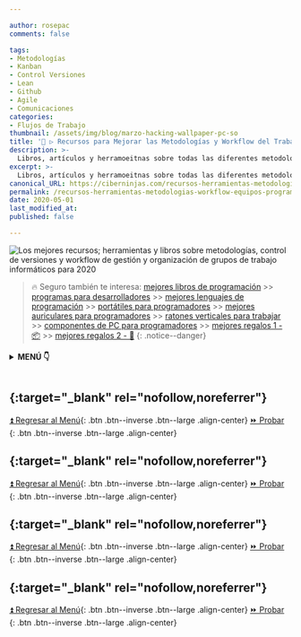 ```yaml
---

author: rosepac
comments: false

tags:
- Metodologías
- Kanban
- Control Versiones
- Lean
- Github
- Agile
- Comunicaciones
categories:
- Flujos de Trabajo
thumbnail: /assets/img/blog/marzo-hacking-wallpaper-pc-so
title: '🥇 ▷ Recursos para Mejorar las Metodologías y Workflow del Trabajo en Equipos de Programación en 2020 💼'
description: >-
  Libros, artículos y herramoeitnas sobre todas las diferentes metodologías de software (Lean, Kanban) herramientas de control de versiones (Git, Github, Gitlab, etc) y herramientas de gestión y organización de equipos de programación.
excerpt: >-
  Libros, artículos y herramoeitnas sobre todas las diferentes metodologías de software (Lean, Kanban) herramientas de control de versiones (Git, Github, Gitlab, etc) y herramientas de gestión y organización de equipos de programación.
canonical_URL: https://ciberninjas.com/recursos-herramientas-metodologias-workflow-equipos-programacion/
permalink: /recursos-herramientas-metodologias-workflow-equipos-programacion/
date: 2020-05-01
last_modified_at: 
published: false

---
```


![Los mejores recursos; herramientas y libros sobre metodologías, control de versiones y workflow de gestión y organización de grupos de trabajo informáticos para 2020](/assets/img/blog/marzo-hacking-wallpaper-pc-so "Los mejores recursos; herramientas y libros sobre metodologías, control de versiones y workflow de gestión y organización de grupos de trabajo informáticos para 2020")

<!-- CONTENIDO INTRODUCCION -->

> 🔥 Seguro también te interesa: [mejores libros de programación](/programar/) >> [programas para desarrolladores](/mejores-sistemas-operativos-para-hackear/) >> [mejores lenguajes de programación](/15-mejores-lenguajes-programacion/) >> [portátiles para programadores]() >> [mejores auriculares para programadores](/auriculares-dise%C3%B1o/) >> [ratones verticales para trabajar](/teclados-ratones-dise%C3%B1o/) >> [componentes de PC para programadores](/ordenadores-componentes/) >> [mejores regalos 1 - 📦](/black-friday-amazon/) >> [mejores regalos 2 - 🎁](/prime-day-amazon/)
{: .notice--danger}

<details>
<summary><strong>MENÚ 👇</strong><span><a name="menu"></a></span></summary>
<nav class="menu">
  <ol>
    <li><a href="/mejores-sistemas-operativos-para-hackear/"></a></li>
    <li><a href="/mejores-sistemas-operativos-para-hackear/"></a></li>
  </ol>
</nav>
</details>
<br />

## **[](){:target="_blank" rel="nofollow,noreferrer"}**

<!-- contenido -->
[⏫ Regresar al Menú](/mejores-sistemas-operativos-para-hackear/#menu){: .btn .btn--inverse .btn--large .align-center}
[⏩ Probar ](){: .btn .btn--inverse .btn--large .align-center}

## **[](){:target="_blank" rel="nofollow,noreferrer"}**

<!-- contenido -->
[⏫ Regresar al Menú](/mejores-sistemas-operativos-para-hackear/#menu){: .btn .btn--inverse .btn--large .align-center}
[⏩ Probar ](){: .btn .btn--inverse .btn--large .align-center}

## **[](){:target="_blank" rel="nofollow,noreferrer"}**
<!-- contenido -->
[⏫ Regresar al Menú](/mejores-sistemas-operativos-para-hackear/#menu){: .btn .btn--inverse .btn--large .align-center}
[⏩ Probar ](){: .btn .btn--inverse .btn--large .align-center}

## **[](){:target="_blank" rel="nofollow,noreferrer"}**
<!-- contenido -->
[⏫ Regresar al Menú](/mejores-sistemas-operativos-para-hackear/#menu){: .btn .btn--inverse .btn--large .align-center}
[⏩ Probar ](){: .btn .btn--inverse .btn--large .align-center}
